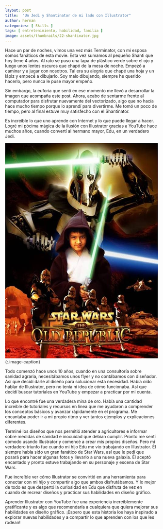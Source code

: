 ```yaml
---
layout: post
title:  "Un Jedi y Shantinator de mi lado con Illustrator"
author: hernan
categories: [ Skills ]
tags: [ entretenimiento, habilidad, familia ]
image: assets/thumbnails/22-shantinator.jpg
---
```


Hace un par de noches, vimos una vez más Terminator, con mi esposa somos fanáticos de esta movie. Esta vez sumamos al pequeño Shanti que hoy tiene 4 años. Al rato se puso una tapa de plástico verde sobre el ojo y luego unos lentes oscuros que chapó de la mesa de noche. Empezó a caminar y a jugar con nosotros. Tal era su alegría que chapé una hoja y un lápiz y empecé a dibujarlo. Soy malo dibujando, siempre he querido hacerlo, pero nunca le puse mayor empeño. 

Sin embargo, la euforia que sentí en ese momento me llevó a desarrollar la imagen que acompaña este post. Ahora, acabo de sentarme frente al computador para disfrutar nuevamente del vectorizado, algo que no hacía hace mucho tiempo porque lo aprendí para divertirme. Me tomó un poco de tiempo, pero al final estuve muy satisfecho con el Shantinator.

Es increíble lo que uno aprende con Internet y lo que puede llegar a hacer. Logré mi pócima mágica de la ilusión con Illustrator gracias a YouTube hace muchos años, cuando convertí al hermano mayor, Edu, en un verdadero Jedi.

![Edu Jedi](https://raw.githubusercontent.com/kanancho/blog/main/assets/thumbnails/22-jedi-edu.jpg)
{:.image-caption}

Todo comenzó hace unos 10 años, cuando en una consultoría sobre sanidad agraria, necesitábamos unos flyer y no contábamos con diseñador. Así que decidí darle al diseño para solucionar esta necesidad. Había oído hablar de Illustrator, pero no tenía ni idea de cómo funcionaba. Así que decidí buscar tutoriales en YouTube y empezar a practicar por mi cuenta.

Lo que encontré fue una verdadera mina de oro. Había una cantidad increíble de tutoriales y recursos en línea que me ayudaron a comprender los conceptos básicos y avanzar rápidamente en el programa. Me encantaba poder ir a mi propio ritmo y ver tantos ejemplos y explicaciones diferentes.

Terminé los diseños que nos permitió atender a agricultores e informar sobre medidas de sanidad e inocuidad que debían cumplir. Pronto me sentí cómodo usando Illustrator y comencé a crear mis propios diseños. Pero mi verdadero triunfo fue cuando mi hijo Edu me vio trabajando en Illustrator. Él siempre había sido un gran fanático de Star Wars, así que le pedí que posará para hacer algunas fotos y llevarlo a una nueva galaxia. Él aceptó encantado y pronto estuve trabajando en su personaje y escena de Star Wars.

Fue increíble ver cómo Illustrator se convirtió en una herramienta para conectar con mi hijo y compartir algo que ambos disfrutábamos. Y lo mejor de todo es que despertó la curiosidad en Edu que disfruta de vez en cuando de recrear diseños y practicar sus habilidades en diseño gráfico.

Aprender Illustrator con YouTube fue una experiencia increíblemente gratificante y es algo que recomendaría a cualquiera que quiera mejorar sus habilidades en diseño gráfico. ¡Espero que esta historia los haya inspirado a explorar nuevas habilidades y a compartir lo que aprenden con los que les rodean!
